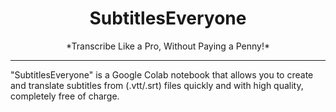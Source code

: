 <div align="center">

<h1>SubtitlesEveryone</h1>
*Transcribe Like a Pro, Without Paying a Penny!*<br>

</div>

---

"SubtitlesEveryone" is a Google Colab notebook that allows you to create and translate subtitles from (.vtt/.srt) files quickly and with high quality, completely free of charge.
